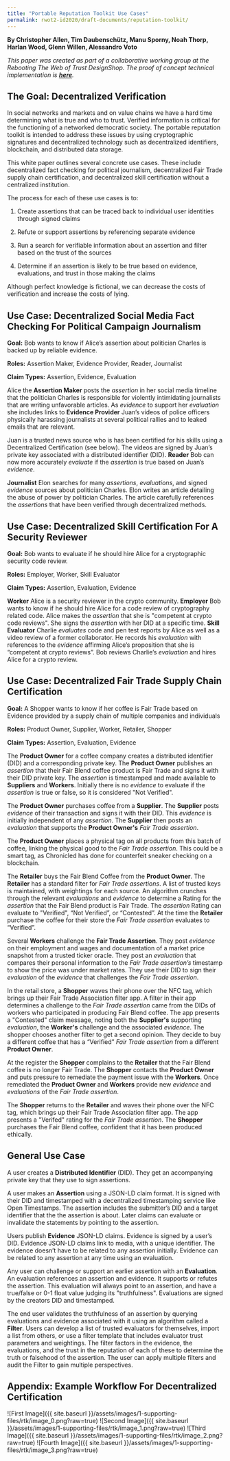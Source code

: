 ```yaml
---
title: "Portable Reputation Toolkit Use Cases"
permalink: rwot2-id2020/draft-documents/reputation-toolkit/
---
```


**By Christopher Allen, Tim Daubenschütz, Manu Sporny, Noah Thorp, Harlan Wood, Glenn Willen, Alessandro Voto**

*This paper was created as part of a collaborative working group at the Rebooting The Web of Trust DesignShop. The proof of concept technical implementation is **[here](https://github.com/WebOfTrustInfo/portable-reputation-toolkit)**.*

## The Goal: Decentralized Verification

In social networks and markets and on value chains we have a hard time determining what is true and who to trust. Verified information is critical for the functioning of a networked democratic society. The portable reputation toolkit is intended to address these issues by using cryptographic signatures and decentralized technology such as decentralized identifiers, blockchain, and distributed data storage.

This white paper outlines several concrete use cases. These include decentralized fact checking for political journalism, decentralized Fair Trade supply chain certification, and decentralized skill certification without a centralized institution.

The process for each of these use cases is to:

1. Create assertions that can be traced back to individual user identities through signed claims

2. Refute or support assertions by referencing separate evidence

3. Run a search for verifiable information about an assertion and filter based on the trust of the sources

4. Determine if an assertion is likely to be true based on evidence, evaluations, and trust in those making the claims

Although perfect knowledge is fictional, we can decrease the costs of verification and increase the costs of lying. 

## Use Case: Decentralized Social Media Fact Checking For Political Campaign Journalism

**Goal:** Bob wants to know if Alice’s assertion about politician Charles is backed up by reliable evidence.

**Roles:** Assertion Maker, Evidence Provider, Reader, Journalist

**Claim Types:** Assertion, Evidence, Evaluation

Alice the **Assertion Maker** posts the _assertion_ in her social media timeline that the politician Charles is responsible for violently intimidating journalists that are writing unfavorable articles. As _evidence_ to support her _evaluation_ she includes links to **Evidence Provider** Juan’s videos of police officers physically harassing journalists at several political rallies and to leaked emails that are relevant. 

Juan is a trusted news source who is has been certified for his skills using a Decentralized Certification (see below). The videos are signed by Juan’s private key associated with a distributed identifier (DID). **Reader** Bob can now more accurately _evaluate_ if the _assertion_ is true based on Juan’s _evidence_.

**Journalist** Elon searches for many _assertions_, _evaluations_, and signed _evidence_ sources about politician Charles. Elon writes an article detailing the abuse of power by politician Charles. The article carefully references the _assertions_ that have been verified through decentralized methods. 

## Use Case: Decentralized Skill Certification For A Security Reviewer

**Goal:** Bob wants to evaluate if he should hire Alice for a cryptographic security code review.

**Roles:** Employer, Worker, Skill Evaluator

**Claim Types:** Assertion, Evaluation, Evidence

**Worker** Alice is a security reviewer in the crypto community. **Employer** Bob wants to know if he should hire Alice for a code review of cryptography related code. Alice makes the _assertion_ that she is "competent at crypto code reviews". She signs the _assertion_ with her DID at a specific time. **Skill Evaluator** Charlie _evaluates_ code and pen test reports by Alice as well as a video review of a former collaborator. He records his _evaluation_ with references to the _evidence_ affirming Alice’s proposition that she is “competent at crypto reviews”. Bob reviews Charlie’s _evaluation_ and hires Alice for a crypto review.

## Use Case: Decentralized Fair Trade Supply Chain Certification

**Goal:** A Shopper wants to know if her coffee is Fair Trade based on Evidence provided by a supply chain of multiple companies and individuals

**Roles:** Product Owner, Supplier, Worker, Retailer, Shopper

**Claim Types:** Assertion, Evaluation, Evidence

The **Product Owner** for a coffee company creates a distributed identifier (DID) and a corresponding private key. The **Product Owner** publishes an _assertion_ that their Fair Blend coffee product is Fair Trade and signs it with their DID private key. The _assertion_ is timestamped and made available to **Suppliers** and **Workers**. Initially there is no _evidence_ to evaluate if the _assertion_ is true or false, so it is considered "Not Verified".

The **Product Owner** purchases coffee from a **Supplier**. The **Supplier** posts _evidence_ of their transaction and signs it with their DID. This _evidence_ is initially independent of any _assertion_. The **Supplier** then posts an _evaluation_ that supports the **Product Owner's** _Fair Trade assertion_.

The **Product Owner** places a physical tag on all products from this batch of coffee, linking the physical good to the _Fair Trade assertion_. This could be a smart tag, as Chronicled has done for counterfeit sneaker checking on a blockchain.

The **Retailer** buys the Fair Blend Coffee from the **Product Owner**. The **Retailer** has a standard filter for _Fair Trade assertions_. A list of trusted keys is maintained, with weightings for each source. An algorithm crunches through the relevant _evaluations_ and _evidence_ to determine a Rating for the _assertion_ that the Fair Blend product is Fair Trade. The _assertion_ Rating can evaluate to "Verified", “Not Verified”, or “Contested”. At the time the **Retailer** purchase the coffee for their store the _Fair Trade assertion_ evaluates to “Verified”.

Several **Workers** challenge the **Fair Trade Assertion**. They post _evidence_ on their employment and wages and documentation of a market price snapshot from a trusted ticker oracle. They post an _evaluation_ that compares their personal information to the _Fair Trade assertion’s_ timestamp to show the price was under market rates. They use their DID to sign their _evaluation_ of the _evidence_ that challenges the _Fair Trade assertion_.

In the retail store, a **Shopper** waves their phone over the NFC tag, which brings up their Fair Trade Association filter app. A filter in their app determines a challenge to the _Fair Trade assertion_ came from the DIDs of workers who participated in producing Fair Blend coffee. The app presents a "Contested" claim message, noting both the **Supplier's** supporting _evaluation_, the **Worker's** challenge and the associated _evidence_. The shopper chooses another filter to get a second opinion. They decide to buy a different coffee that has a “Verified” _Fair Trade assertion_ from a different **Product Owner**.

At the register the **Shopper** complains to the **Retailer** that the Fair Blend coffee is no longer Fair Trade. The **Shopper** contacts the **Product Owner** and puts pressure to remediate the payment issue with the **Workers**. Once remediated the **Product Owner** and **Workers** provide new _evidence_ and _evaluations_ of the _Fair Trade assertion_.

The **Shopper** returns to the **Retailer** and waves their phone over the NFC tag, which brings up their Fair Trade Association filter app. The app presents a "Verifed" rating for the _Fair Trade assertion_. The **Shopper** purchases the Fair Blend coffee, confident that it has been produced ethically.

## General Use Case

A user creates a **Distributed Identifier** (DID). They get an accompanying private key that they use to sign assertions.

A user makes an **Assertion** using a JSON-LD claim format. It is signed with their DID and timestamped with a decentralized timestamping service like Open Timestamps. The assertion includes the submitter’s DID and a target identifier that the the assertion is about. Later claims can evaluate or invalidate the statements by pointing to the assertion.

Users publish **Evidence** JSON-LD claims. Evidence is signed by a user’s DID. Evidence JSON-LD claims link to media, with a unique identifier. The evidence doesn’t have to be related to any assertion initially. Evidence can be related to any assertion at any time using an evaluation.

Any user can challenge or support an earlier assertion with an **Evaluation**. An evaluation references an assertion and evidence. It supports or refutes the assertion. This evaluation will always point to an assertion, and have a true/false or 0-1 float value judging its "truthfulness".  Evaluations are signed by the creators DID and timestamped.

The end user validates the truthfulness of an assertion by querying evaluations and evidence associated with it using an algorithm called a **Filter**. Users can develop a list of trusted evaluators for themselves, import a list from others, or use a filter template that includes evaluator trust parameters and weightings. The filter factors in the evidence, the evaluations, and the trust in the reputation of each of these to determine the truth or falsehood of the assertion. The user can apply multiple filters and audit the Filter to gain multiple perspectives.

## Appendix: Example Workflow For Decentralized Certification

![First Image]({{ site.baseurl }}/assets/images/1-supporting-files/rtk/image_0.png?raw=true)
![Second Image]({{ site.baseurl }}/assets/images/1-supporting-files/rtk/image_1.png?raw=true)
![Third Image]({{ site.baseurl }}/assets/images/1-supporting-files/rtk/image_2.png?raw=true)
![Fourth Image]({{ site.baseurl }}/assets/images/1-supporting-files/rtk/image_3.png?raw=true)


